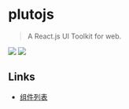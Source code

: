 # plutojs
> A React.js UI Toolkit for web.

![](https://travis-ci.org/firewood1122/plutojs.svg?branch=master)
![](https://camo.githubusercontent.com/3ccf4c50a1576b0dd30b286717451fa56b783512/68747470733a2f2f696d672e736869656c64732e696f2f62616467652f4c6963656e73652d4d49542d79656c6c6f772e737667)

## Links
- [组件列表](./docs/component.md)
